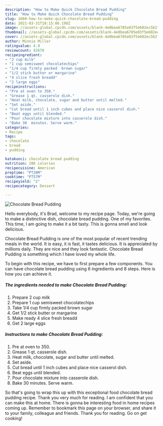```yaml
---
description: "How to Make Quick Chocolate Bread Pudding"
title: "How to Make Quick Chocolate Bread Pudding"
slug: 1660-how-to-make-quick-chocolate-bread-pudding
date: 2021-03-31T18:15:06.198Z
image: //assets-global.cpcdn.com/assets/blank-4e0bea6785e03f5e602ec562f230caae08da540cada707380b4fe1bbebba43da.png
thumbnail: //assets-global.cpcdn.com/assets/blank-4e0bea6785e03f5e602ec562f230caae08da540cada707380b4fe1bbebba43da.png
cover: //assets-global.cpcdn.com/assets/blank-4e0bea6785e03f5e602ec562f230caae08da540cada707380b4fe1bbebba43da.png
author: Minnie Miller
ratingvalue: 4.9
reviewcount: 42678
recipeingredient:
- "2 cup milk"
- "1 cup semisweet chocolatechips"
- "1/4 cup firmly packed  brown sugar"
- "1/2 stick butter or margarine"
- "4 slice fresh breadd"
- "2 large eggs"
recipeinstructions:
- "Pre at oven to 350."
- "Grease 1 qt. casserole dish."
- "Heat milk, chocolate, sugar and butter until melted."
- "Set aside."
- "Cut bread until 1 inch cubes and place nice casserol dish."
- "Beat eggs until blended."
- "Pour chocolate mixture into casserole dish."
- "Bake 30  minutes. Serve warm."
categories:
- Recipe
tags:
- chocolate
- bread
- pudding

katakunci: chocolate bread pudding 
nutrition: 206 calories
recipecuisine: American
preptime: "PT20M"
cooktime: "PT57M"
recipeyield: "2"
recipecategory: Dessert

---
```



![Chocolate Bread Pudding](//assets-global.cpcdn.com/assets/blank-4e0bea6785e03f5e602ec562f230caae08da540cada707380b4fe1bbebba43da.png)

Hello everybody, it's Brad, welcome to my recipe page. Today, we're going to make a distinctive dish, chocolate bread pudding. One of my favorites. This time, I am going to make it a bit tasty. This is gonna smell and look delicious.

Chocolate Bread Pudding is one of the most popular of recent trending meals in the world. It is easy, it is fast, it tastes delicious. It is appreciated by millions daily. They are nice and they look fantastic. Chocolate Bread Pudding is something which I have loved my whole life.




To begin with this recipe, we have to first prepare a few components. You can have chocolate bread pudding using 6 ingredients and 8 steps. Here is how you can achieve it.

<!--inarticleads1-->

##### The ingredients needed to make Chocolate Bread Pudding:

1. Prepare 2 cup milk
1. Prepare 1 cup semisweet chocolatechips
1. Take 1/4 cup firmly packed  brown sugar
1. Get 1/2 stick butter or margarine
1. Make ready 4 slice fresh breadd
1. Get 2 large eggs




<!--inarticleads2-->

##### Instructions to make Chocolate Bread Pudding:

1. Pre at oven to 350.
1. Grease 1 qt. casserole dish.
1. Heat milk, chocolate, sugar and butter until melted.
1. Set aside.
1. Cut bread until 1 inch cubes and place nice casserol dish.
1. Beat eggs until blended.
1. Pour chocolate mixture into casserole dish.
1. Bake 30  minutes. Serve warm.




So that's going to wrap this up with this exceptional food chocolate bread pudding recipe. Thank you very much for reading. I am confident that you can make this at home. There is gonna be interesting food in home recipes coming up. Remember to bookmark this page on your browser, and share it to your family, colleague and friends. Thank you for reading. Go on get cooking!
